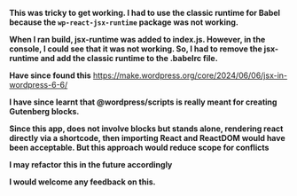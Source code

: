**This was tricky to get working. I had to use the classic runtime for Babel because the `wp-react-jsx-runtime` package was not working.**

**When I ran build, jsx-runtime was added to index.js. However, in the console, I could see that it was not working. So, I had to remove the jsx-runtime and add the classic runtime to the .babelrc file.**

**Have since found this**
https://make.wordpress.org/core/2024/06/06/jsx-in-wordpress-6-6/

**I have since learnt that @wordpress/scripts is really meant for creating Gutenberg blocks.**

**Since this app, does not involve blocks but stands alone, rendering react directly via a shortcode, then importing React and ReactDOM would have been acceptable. But this approach would reduce scope for conflicts**

**I may refactor this in the future accordingly**

**I would welcome any feedback on this.**

